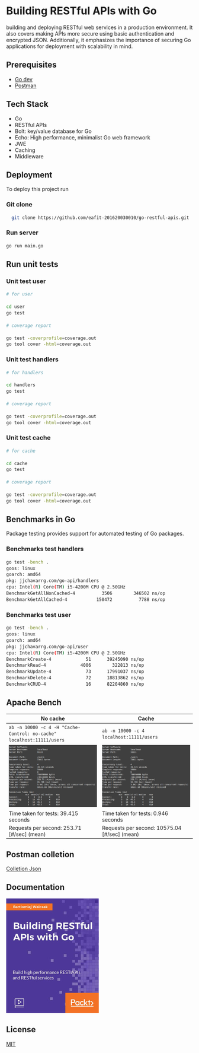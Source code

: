 # Building RESTful APIs with Go

building and deploying RESTful web services in a production environment. It also covers making APIs more secure using basic authentication and encrypted JSON. Additionally, it emphasizes the importance of securing Go applications for deployment with scalability in mind.

## Prerequisites

- [Go dev](https://go.dev/)
- [Postman](https://www.postman.com/)

## Tech Stack

- Go
- RESTful APIs
- Bolt: key/value database for Go
- Echo: High performance, minimalist Go web framework
- JWE
- Caching
- Middleware

## Deployment

To deploy this project run

### Git clone

```bash
  git clone https://github.com/eafit-201620030010/go-restful-apis.git
```

### Run server

```bash
go run main.go
```

## Run unit tests

### Unit test user

```bash
# for user

cd user
go test

# coverage report

go test -coverprofile=coverage.out
go tool cover -html=coverage.out
```

### Unit test handlers

```bash
# for handlers

cd handlers
go test

# coverage report

go test -coverprofile=coverage.out
go tool cover -html=coverage.out
```

### Unit test cache

```bash
# for cache

cd cache
go test

# coverage report

go test -coverprofile=coverage.out
go tool cover -html=coverage.out
```

## Benchmarks in Go

Package testing provides support for automated testing of Go packages.

### Benchmarks test handlers

```bash
go test -bench .
goos: linux
goarch: amd64
pkg: jjchavarrg.com/go-api/handlers
cpu: Intel(R) Core(TM) i5-4200M CPU @ 2.50GHz
BenchmarkGetAllNonCached-4   	    3506	    346502 ns/op
BenchmarkGetAllCached-4      	  150472	      7788 ns/op
```

### Benchmarks test user

```bash
go test -bench .
goos: linux
goarch: amd64
pkg: jjchavarrg.com/go-api/user
cpu: Intel(R) Core(TM) i5-4200M CPU @ 2.50GHz
BenchmarkCreate-4   	      51	  39245090 ns/op
BenchmarkRead-4     	    4006	    322813 ns/op
BenchmarkUpdate-4   	      73	  17991037 ns/op
BenchmarkDelete-4   	      72	  18813862 ns/op
BenchmarkCRUD-4     	      16	  82204860 ns/op
```

## Apache Bench

| No cache                                                              | Cache                                             |
| --------------------------------------------------------------------- | ------------------------------------------------- |
| `ab -n 10000 -c 4 -H "Cache-Control: no-cache" localhost:11111/users` | `ab -n 10000 -c 4 localhost:11111/users`          |
| ![No cache](./img/apache-bench-go-rest-no-cache.png)                  | ![Cache](./img/apache-bench-go-rest-no-cache.png) |
| Time taken for tests: 39.415 seconds                                  | Time taken for tests: 0.946 seconds               |
| Requests per second: 253.71 [#/sec] (mean)                            | Requests per second: 10575.04 [#/sec] (mean)      |

## Postman colletion

[Colletion Json](./postman)

## Documentation

![course](./img/restful-apis-with-go.jpeg)

## License

[MIT](https://choosealicense.com/licenses/mit/)
